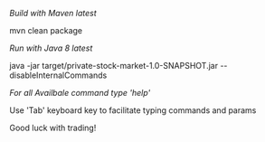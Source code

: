 *Build with Maven latest*

mvn clean package


*Run with Java 8 latest*

java -jar target/private-stock-market-1.0-SNAPSHOT.jar --disableInternalCommands


*For all Availbale command type 'help'*

Use 'Tab' keyboard key to facilitate typing commands and params


Good luck with trading!
